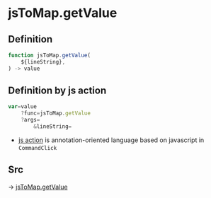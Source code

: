 # jsToMap.getValue

## Definition

```js.js
function jsToMap.getValue(
	${lineString},
) -> value
```


## Definition by js action

```js.js
var=value
	?func=jsToMap.getValue
	?args=
		&lineString=
```

- [js action](#) is annotation-oriented language based on javascript in `CommandClick`

## Src

-> [jsToMap.getValue](https://github.com/puutaro/CommandClick/blob/master/app/src/main/java/com/puutaro/commandclick/fragment_lib/terminal_fragment/js_interface/text/JsToMap.kt#L38)


